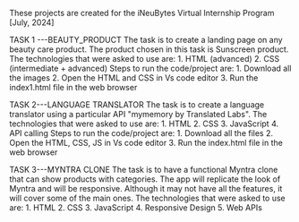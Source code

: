 These projects are created for the iNeuBytes Virtual Internship Program [July, 2024]

TASK 1 ---BEAUTY_PRODUCT
The task is to create a landing page on any beauty care product.
The product chosen in this task is Sunscreen product.
The technologies that were asked to use are:
					1. HTML (advanced)
					2. CSS (intermediate + advanced)
Steps to run the code/project are:
				1. Download all the images 
				2. Open the HTML and CSS in Vs code editor
				3.  Run the index1.html file in the web browser 

TASK 2---LANGUAGE TRANSLATOR
The task is to create a language translator using a particular API "mymemory by Translated Labs".
The technologies that were asked to use are:
					1. HTML 
					2. CSS
                  			3. JavaScript
                 			4. API calling
Steps to run the code/project are:
				1. Download all the files
				2. Open the HTML, CSS, JS in Vs code editor
				3.  Run the index.html file in the web browser 

TASK 3---MYNTRA CLONE
The task is to have a functional Myntra clone that can show products with categories. 
The app will replicate the look of Myntra and will be responsive. Although it may not have all the features, it will cover some of the main ones.
The technologies that were asked to use are:
					1. HTML 
					2. CSS
                 			3. JavaScript
                 			4. Responsive Design 
                  			5. Web APIs


